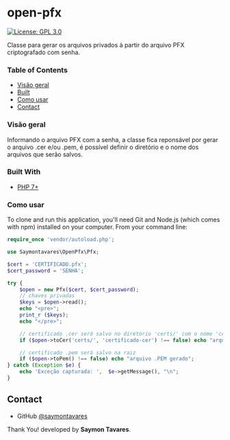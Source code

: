 # open-pfx
[![License: GPL 3.0](https://img.shields.io/badge/License-GPL-red.svg)](https://opensource.org/licenses/GPL-3.0)

Classe para gerar os arquivos privados à partir do arquivo PFX criptografado com senha.

### Table of Contents

- [Visão geral](#visão-geral)
- [Built](#built-with)
- [Como usar](#como-usar)
- [Contact](#contact)

### Visão geral
Informando o arquivo PFX com a senha, a classe fica reponsável por gerar o arquivo .cer e/ou .pem, é possível definir o diretório e o nome dos arquivos que serão salvos.

### Built With
- [PHP 7+](https://www.php.net/)

### Como usar
To clone and run this application, you'll need Git and Node.js (which comes with npm) installed on your computer. From your command line:
```php
require_once 'vendor/autoload.php';

use Saymontavares\OpenPfx\Pfx;

$cert = 'CERTIFICADO.pfx';
$cert_password = 'SENHA';

try {
    $open = new Pfx($cert, $cert_password);
    // chaves privadas
    $keys = $open->read();
    echo "<pre>";
    print_r ($keys);
    echo "</pre>";

    // certificado .cer será salvo no diretório 'certs/' com o nome 'certificado-cer.cer'
    if ($open->toCer('certs/', 'certificado-cer') !== false) echo "arquivo .CER gerado<br>";

    // certificado .pem será salvo na raiz
    if ($open->toPem() !== false) echo "arquivo .PEM gerado";
} catch (Exception $e) {
    echo 'Exceção capturada: ',  $e->getMessage(), "\n";
}
```

## Contact

- GitHub [@saymontavares](https://github.com/saymontavares)

Thank You! developed by **Saymon Tavares**.
